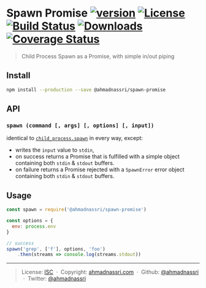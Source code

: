 # Spawn Promise [![version][npm-version]][npm-url] [![License][license-image]][license-url] [![Build Status][travis-image]][travis-url] [![Downloads][npm-downloads]][npm-url] [![Coverage Status][codeclimate-coverage]][codeclimate-url]

> Child Process Spawn as a Promise, with simple in/out piping

## Install

```bash
npm install --production --save @ahmadnassri/spawn-promise
```

## API

### `spawn (command [, args] [, options] [, input])`

identical to [`child_process.spawn`][node-spawn] in every way, except:

- writes the `input` value to `stdin`,
- on success returns a Promise that is fulfilled with a simple object containing both `stdin` & `stdout` buffers.
- on failure returns a Promise rejected with a `SpawnError` error object containing both `stdin` & `stdout` buffers. 

## Usage

```js
const spawn = require('@ahmadnassri/spawn-promise')

const options = {
  env: process.env
}

// success
spawn('grep', ['f'], options, 'foo')
    .then(streams => console.log(streams.stdout))
```

---
> License: [ISC][license-url] &nbsp;&middot;&nbsp;
> Copyright: [ahmadnassri.com](https://www.ahmadnassri.com/) &nbsp;&middot;&nbsp;
> Github: [@ahmadnassri](https://github.com/ahmadnassri) &nbsp;&middot;&nbsp;
> Twitter: [@ahmadnassri](https://twitter.com/ahmadnassri)

[license-url]: http://choosealicense.com/licenses/isc/
[license-image]: https://img.shields.io/github/license/ahmadnassri/node-spawn-promise.svg?style=flat-square

[travis-url]: https://travis-ci.org/ahmadnassri/node-spawn-promise
[travis-image]: https://img.shields.io/travis/ahmadnassri/node-spawn-promise.svg?style=flat-square

[npm-url]: https://www.npmjs.com/package/@ahmadnassri/spawn-promise
[npm-version]: https://img.shields.io/npm/v/@ahmadnassri/spawn-promise.svg?style=flat-square
[npm-downloads]: https://img.shields.io/npm/dm/@ahmadnassri/spawn-promise.svg?style=flat-square

[codeclimate-url]: https://codeclimate.com/github/ahmadnassri/node-spawn-promise
[codeclimate-quality]: https://img.shields.io/codeclimate/github/ahmadnassri/node-spawn-promise.svg?style=flat-square
[codeclimate-coverage]: https://api.codeclimate.com/v1/badges/042e4a4b7c07b7a9f748/test_coverage?style=flat-square

[node-spawn]: https://nodejs.org/api/child_process.html#child_process_child_process_spawn_command_args_options
